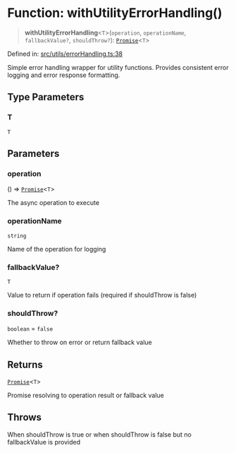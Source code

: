 # Function: withUtilityErrorHandling()

> **withUtilityErrorHandling**\<`T`\>(`operation`, `operationName`, `fallbackValue?`, `shouldThrow?`): [`Promise`](https://developer.mozilla.org/docs/Web/JavaScript/Reference/Global_Objects/Promise)\<`T`\>

Defined in: [src/utils/errorHandling.ts:38](https://github.com/Nick2bad4u/Uptime-Watcher/blob/main/src/utils/errorHandling.ts#L38)

Simple error handling wrapper for utility functions. Provides consistent
error logging and error response formatting.

## Type Parameters

### T

`T`

## Parameters

### operation

() => [`Promise`](https://developer.mozilla.org/docs/Web/JavaScript/Reference/Global_Objects/Promise)\<`T`\>

The async operation to execute

### operationName

`string`

Name of the operation for logging

### fallbackValue?

`T`

Value to return if operation fails (required if
  shouldThrow is false)

### shouldThrow?

`boolean` = `false`

Whether to throw on error or return fallback value

## Returns

[`Promise`](https://developer.mozilla.org/docs/Web/JavaScript/Reference/Global_Objects/Promise)\<`T`\>

Promise resolving to operation result or fallback value

## Throws

When shouldThrow is true or when shouldThrow is false but no
  fallbackValue is provided
